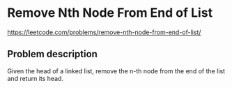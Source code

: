 # Remove Nth Node From End of List

https://leetcode.com/problems/remove-nth-node-from-end-of-list/

## Problem description

Given the head of a linked list, remove the n-th node from the end of the list and return its head.